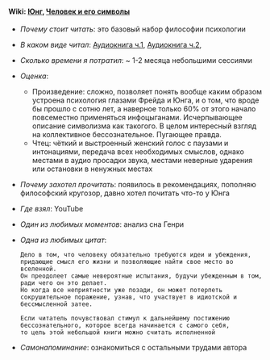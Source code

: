 #### Wiki: [Юнг](https://ru.wikipedia.org/wiki/%D0%AE%D0%BD%D0%B3,_%D0%9A%D0%B0%D1%80%D0%BB_%D0%93%D1%83%D1%81%D1%82%D0%B0%D0%B2), [Человек и его символы](https://ru.frwiki.wiki/wiki/L%27Homme_et_ses_symboles)

- _Почему стоит читать_: это базовый набор философии психологии

- _В каком виде читал_: [Аудиокнига ч.1](https://www.youtube.com/watch?v=5KhIB1gYU9g), [Аудиокнига ч.2](https://www.youtube.com/watch?v=uTcTydqZF2E), 

- _Сколько времени я потратил_: ~ 1-2 месяца небольшими сессиями

- _Оценка_:

  - Произведение: сложно, позволяет понять вообще каким образом устроена психология глазами Фрейда и Юнга, и о том, что вроде бы прошло с сотню лет, а наверное только 60% от этого начало повсеместно применяться инфоцыганами. Исчерпывающее описание символизма как такогого. В целом интересный взгляд на коллективное бессознательное. Пугающее правда.
  - Чтец: чёткий и выстроенный женский голос с паузами и интонациями, передача всех необходимых смыслов, однако местами в аудио просадки звука, местами неверные ударения или остановки в ненужных местах

- _Почему захотел прочитать_: появилось в рекомендациях, пополняю философский кругозор, давно хотел почитать что-то у Юнга

- _Где взял_: YouTube

- _Один из любимых моментов_: анализ сна Генри

- _Одна из любимых цитат_:

    ```
    Дело в том, что человеку обязательно требуются идеи и убеждения, придающие смысл его жизни и позволяющие найти свое место во вселенной.
    Он преодолеет самые невероятные испытания, будучи убежденным в том, ради чего он это делает.
    Но когда все неприятности уже позади, он может потерпеть сокрушительное поражение, узнав, что участвует в идиотской и бессмысленной затее.
    ```

    ```
    Если читатель почувствовал стимул к дальнейшему постижению бессознательного, которое всегда начинается с самого себя,
    то цель этой небольшой книги можно считать исполненной
    ```

- _Самонапоминание_: ознакомиться с остальными трудами автора
